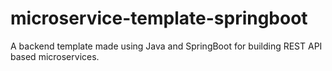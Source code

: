 # microservice-template-springboot
A backend template made using Java and SpringBoot for building REST API based microservices. 
